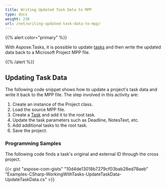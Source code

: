 ```yaml
---
title: Writing Updated Task Data to MPP
type: docs
weight: 230
url: /net/writing-updated-task-data-to-mpp/
---
```


{{% alert color="primary" %}} 

With Aspose.Tasks, it is possible to update [tasks](/tasks/net/working-with-tasks/) and then write the updated data back to a Microsoft Project MPP file.

{{% /alert %}} 
## **Updating Task Data**
The following code snippet shows how to update a project's task data and write it back to the MPP file. The step involved in this activity are:

1. Create an instance of the Project class.
2. Load the source MPP file.
3. Create a [Task](https://apireference.aspose.com/tasks/net/aspose.tasks/task) and add it to the root task.
4. Update the task parameters such as Deadline, NotesText, etc.
5. Add additional tasks to the root task.
6. Save the project.
### **Programming Samples**
The following code finds a task's original and external ID through the cross project.

{{< gist "aspose-com-gists" "10d4de13018b7279cf03bab28ed78aeb" "Examples-CSharp-WorkingWithTasks-UpdateTaskData-UpdateTaskData.cs" >}}
